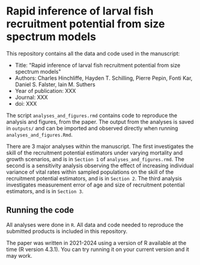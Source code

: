 # Rapid inference of larval fish recruitment potential from size spectrum models
This repository contains all the data and code used in the manuscript:

* Title: "Rapid inference of larval fish recruitment potential from size spectrum models"
* Authors: Charles Hinchliffe, Hayden T. Schilling, Pierre Pepin, Fonti Kar, Daniel S. Falster, Iain M. Suthers
* Year of publication: XXX
* Journal: XXX
* doi: XXX


The script `analyses_and_figures.rmd` contains code to reproduce the analysis and figures, from the paper. The output from the analyses is saved in `outputs/` and can be imported and observed directly when running `analyses_and_figures.Rmd`.

There are 3 major analyses within the manuscript. The first investigates the skill of the recruitment potential estimators under varying mortality and growth scenarios, and is in `Section 1`  of `analyses_and_figures.rmd`. The second is a sensitivity analysis observing the effect of increasing individual variance of vital rates within sampled populations on the skill of the recruitment potential estimators, and is in `Section 2`. The third analysis investigates measurement error of age and size of recruitment potential estimators, and is in `Section 3`.

## Running the code

All analyses were done in `R`. All data and code needed to reproduce the submitted products is included in this repository. 

The paper was written in 2021-2024 using a version of R available at the time (R version 4.3.1). You can try running it on your current version and it may work. 
